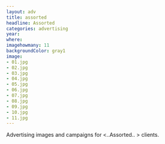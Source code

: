 ```yaml
---
layout: adv
title: assorted
headline: Assorted
categories: advertising
year:
where:
imagehowmany: 11
backgroundColor: gray1
image:
- 01.jpg
- 02.jpg
- 03.jpg
- 04.jpg
- 05.jpg
- 06.jpg
- 07.jpg
- 08.jpg
- 09.jpg
- 10.jpg
- 11.jpg
---
```

Advertising images and campaigns for &lt;..Assorted.. &gt; clients.
